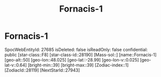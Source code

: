 ﻿---
title: "Fornacis-1"
location: [-28.99,48.025,50]
type: Station
tags:
- astro/Star

---

# Fornacis-1

SpocWebEntityId: 27685
isDeleted: false
isReadOnly: false
confidential: public
[star-class::F8]
[star-class-id::28190]
[Mass-sol::]
[name::Fornacis-1]
[geo-alt::50]
[geo-lon::48.025]
[geo-lat::-28.99]
[geo-lon-v::0.025]
[geo-lat-v::0.64]
[bright-min::39]
[bright-max::39]
[Zodiac-index::1]
[ZodiacId::28119]
[NextStarId::27943]

